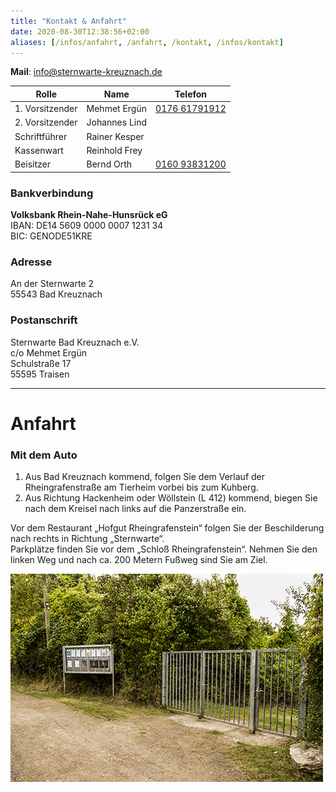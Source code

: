 ```yaml
---
title: "Kontakt & Anfahrt"
date: 2020-08-30T12:38:56+02:00
aliases: [/infos/anfahrt, /anfahrt, /kontakt, /infos/kontakt]
---
```


**Mail**: [info@sternwarte-kreuznach.de](mailto:info@sternwarte-kreuznach.de "info@sternwarte-kreuznach.de")

| Rolle           | Name          | Telefon                             |
| --------------- | ------------- | ----------------------------------- |
| 1. Vorsitzender | Mehmet Ergün  | [0176 61791912](tel:+4917661791912) |
| 2. Vorsitzender | Johannes Lind |                                     |
| Schriftführer   | Rainer Kesper |                                     |
| Kassenwart      | Reinhold Frey |                                     |
| Beisitzer       | Bernd Orth    | [0160 93831200](tel:+4916093831200) |

### Bankverbindung

**Volksbank Rhein-Nahe-Hunsrück eG**  
IBAN: DE14 5609 0000 0007 1231 34  
BIC: GENODE51KRE

### Adresse

An der Sternwarte 2  
55543 Bad Kreuznach

### Postanschrift

Sternwarte Bad Kreuznach e.V.  
c/o Mehmet Ergün  
Schulstraße 17  
55595 Traisen

---

# Anfahrt

### Mit dem Auto

1. Aus Bad Kreuznach kommend, folgen Sie dem Verlauf der Rheingrafenstraße am Tierheim vorbei bis zum Kuhberg.
2. Aus Richtung Hackenheim oder Wöllstein (L 412) kommend, biegen Sie nach dem Kreisel nach links auf die Panzerstraße ein.

Vor dem Restaurant „Hofgut Rheingrafenstein“ folgen Sie der Beschilderung nach rechts in Richtung „Sternwarte“.  
Parkplätze finden Sie vor dem „Schloß Rheingrafenstein“. Nehmen Sie den linken Weg und nach ca. 200 Metern Fußweg sind Sie am Ziel.

![Tor zur Sternwarte](vitrine.jpg)
